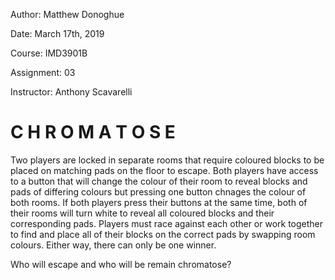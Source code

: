 Author: Matthew Donoghue

Date: March 17th, 2019

Course: IMD3901B

Assignment: 03

Instructor: Anthony Scavarelli


# C H R O M A T O S E
Two players are locked in separate rooms that require coloured blocks to be placed on matching pads on the floor to escape.
Both players have access to a button that will change the colour of their room to reveal blocks and pads of differing colours but pressing one button chnages the colour of both rooms.
If both players press their buttons at the same time, both of their rooms will turn white to reveal all coloured blocks and their corresponding pads.
Players must race against each other or work together to find and place all of their blocks on the correct pads by swapping room colours.
Either way, there can only be one winner.

Who will escape and who will be remain chromatose?
